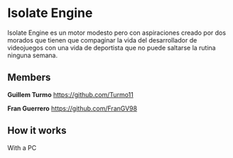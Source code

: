 # Isolate Engine

Isolate Engine es un motor modesto pero con aspiraciones creado por dos morados que tienen que compaginar la vida del desarrollador de videojuegos con una vida de deportista que no puede saltarse la rutina ninguna semana.

## Members
**Guillem Turmo** https://github.com/Turmo11

**Fran Guerrero** https://github.com/FranGV98

## How it works
With a PC 

